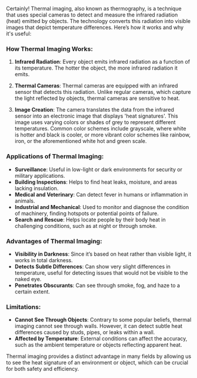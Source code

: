 Certainly! Thermal imaging, also known as thermography, is a technique that uses special cameras to detect and measure the infrared radiation (heat) emitted by objects. The technology converts this radiation into visible images that depict temperature differences. Here’s how it works and why it's useful:

### How Thermal Imaging Works:
1. **Infrared Radiation**: Every object emits infrared radiation as a function of its temperature. The hotter the object, the more infrared radiation it emits.

2. **Thermal Cameras**: Thermal cameras are equipped with an infrared sensor that detects this radiation. Unlike regular cameras, which capture the light reflected by objects, thermal cameras are sensitive to heat.

3. **Image Creation**: The camera translates the data from the infrared sensor into an electronic image that displays 'heat signatures'. This image uses varying colors or shades of grey to represent different temperatures. Common color schemes include grayscale, where white is hotter and black is cooler, or more vibrant color schemes like rainbow, iron, or the aforementioned white hot and green scale.

### Applications of Thermal Imaging:
- **Surveillance**: Useful in low-light or dark environments for security or military applications.
- **Building Inspections**: Helps to find heat leaks, moisture, and areas lacking insulation.
- **Medical and Veterinary**: Can detect fever in humans or inflammation in animals.
- **Industrial and Mechanical**: Used to monitor and diagnose the condition of machinery, finding hotspots or potential points of failure.
- **Search and Rescue**: Helps locate people by their body heat in challenging conditions, such as at night or through smoke.

### Advantages of Thermal Imaging:
- **Visibility in Darkness**: Since it’s based on heat rather than visible light, it works in total darkness.
- **Detects Subtle Differences**: Can show very slight differences in temperature, useful for detecting issues that would not be visible to the naked eye.
- **Penetrates Obscurants**: Can see through smoke, fog, and haze to a certain extent.

### Limitations:
- **Cannot See Through Objects**: Contrary to some popular beliefs, thermal imaging cannot see through walls. However, it can detect subtle heat differences caused by studs, pipes, or leaks within a wall.
- **Affected by Temperature**: External conditions can affect the accuracy, such as the ambient temperature or objects reflecting apparent heat.

Thermal imaging provides a distinct advantage in many fields by allowing us to see the heat signature of an environment or object, which can be crucial for both safety and efficiency.